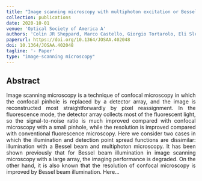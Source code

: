 ```yaml
---
title: "Image scanning microscopy with multiphoton excitation or Bessel beam illumination"
collection: publications
date: 2020-10-01
venue: 'Optical Society of America A'
authors: 'Colin JR Sheppard, Marco Castello, Giorgio Tortarolo, Eli Slenders, Takahiro Deguchi, Sami V Koho, Giuseppe Vicidomini, Alberto Diaspro'
paperurl: https://doi.org/10.1364/JOSAA.402048
doi: 10.1364/JOSAA.402048
tagline: '- Paper'
type: "image-scanning microscopy"
---
```


<h2> Abstract </h2>
<p align= "justify">
Image scanning microscopy is a technique of confocal microscopy in which the confocal pinhole is replaced by a detector array, and the image is reconstructed most straightforwardly by pixel reassignment. In the fluorescence mode, the detector array collects most of the fluorescent light, so the signal-to-noise ratio is much improved compared with confocal microscopy with a small pinhole, while the resolution is improved compared with conventional fluorescence microscopy. Here we consider two cases in which the illumination and detection point spread functions are dissimilar: illumination with a Bessel beam and multiphoton microscopy. It has been shown previously that for Bessel beam illumination in image scanning microscopy with a large array, the imaging performance is degraded. On the other hand, it is also known that the resolution of confocal microscopy is improved by Bessel beam illumination. Here...